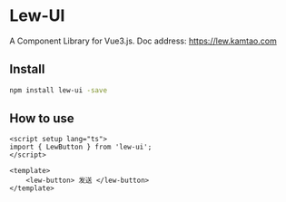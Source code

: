 # Lew-UI

A Component Library for Vue3.js.
Doc address: https://lew.kamtao.com


## Install

```bash
npm install lew-ui -save
```

## How to use

```vue
<script setup lang="ts">
import { LewButton } from 'lew-ui';
</script>

<template>
    <lew-button> 发送 </lew-button>
</template>
```
